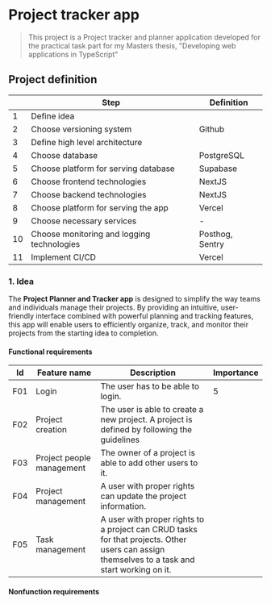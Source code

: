 # Project tracker app

> This project is a Project tracker and planner application developed for the practical task part for my Masters thesis, "Developing web applications in TypeScript"

## Project definition

|     | Step                                       | Definition      |
| --- | ------------------------------------------ | --------------- |
| 1   | Define idea                                |                 |
| 2   | Choose versioning system                   | Github          |
| 3   | Define high level architecture             |                 |
| 4   | Choose database                            | PostgreSQL      |
| 5   | Choose platform for serving database       | Supabase        |
| 6   | Choose frontend technologies               | NextJS          |
| 7   | Choose backend technologies                | NextJS          |
| 8   | Choose platform for serving the app        | Vercel          |
| 9   | Choose necessary services                  | -               |
| 10  | Choose monitoring and logging technologies | Posthog, Sentry |
| 11  | Implement CI/CD                            | Vercel          |

### 1. Idea

The **Project Planner and Tracker app** is designed to simplify the way teams and individuals manage their projects. By providing an intuitive, user-friendly interface combined with powerful planning and tracking features, this app will enable users to efficiently organize, track, and monitor their projects from the starting idea to completion.

#### Functional requirements

| Id  | Feature name              | Description                                                                                                                                   | Importance |
| --- | ------------------------- | --------------------------------------------------------------------------------------------------------------------------------------------- | ---------- |
| F01 | Login                     | The user has to be able to login.                                                                                                             | 5          |
| F02 | Project creation          | The user is able to create a new project. A project is defined by following the guidelines                                                    |            |
| F03 | Project people management | The owner of a project is able to add other users to it.                                                                                      |            |
| F04 | Project management        | A user with proper rights can update the project information.                                                                                 |            |
| F05 | Task management           | A user with proper rights to a project can CRUD tasks for that projects. Other users can assign themselves to a task and start working on it. |            |

#### Nonfunction requirements
